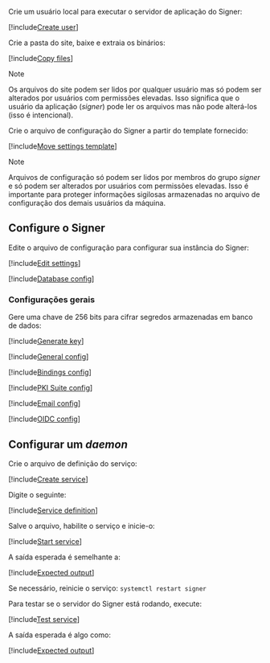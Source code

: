﻿Crie um usuário local para executar o servidor de aplicação do Signer:

[!include[Create user](../../../../../../includes/signer/linux/create-user.md)]

Crie a pasta do site, baixe e extraia os binários:

[!include[Copy files](../../../../../../includes/signer/linux/copy-files.md)]

> [!NOTE]
> Os arquivos do site podem ser lidos por qualquer usuário mas só podem ser alterados por usuários com permissões elevadas. Isso significa que o usuário da aplicação (*signer*)
> pode ler os arquivos mas não pode alterá-los (isso é intencional).

Crie o arquivo de configuração do Signer a partir do template fornecido:

[!include[Move settings template](../../../../../../includes/signer/linux/move-settings-template.md)]

> [!NOTE]
> Arquivos de configuração só podem ser lidos por membros do grupo *signer* e só podem ser alterados por usuários com permissões elevadas. Isso é importante para proteger informações
> sigilosas armazenadas no arquivo de configuração dos demais usuários da máquina.

## Configure o Signer

Edite o arquivo de configuração para configurar sua instância do Signer:

[!include[Edit settings](../../../../../../includes/signer/linux/edit-settings.md)]

[!include[Database config](../../includes/database-config.md)]

<a name="encryption-key-generation" />

### Configurações gerais

Gere uma chave de 256 bits para cifrar segredos armazenadas em banco de dados:

[!include[Generate key](../../../../../../includes/signer/linux/gen-key.md)]

[!include[General config](../../includes/general-config.md)]

[!include[Bindings config](../../../../includes/spa-config/bindings.md)]

[!include[PKI Suite config](../../includes/pki-config.md)]

[!include[Email config](../../includes/email-config.md)]

[!include[OIDC config](../../includes/oidc-config.md)]

## Configurar um *daemon*

Crie o arquivo de definição do serviço:

[!include[Create service](../../../../../../includes/signer/linux/create-service.md)]

Digite o seguinte:

[!include[Service definition](../../../../../../includes/signer/linux/service-definition.md)]

Salve o arquivo, habilite o serviço e inicie-o:

[!include[Start service](../../../../../../includes/signer/linux/start-service.md)]

A saída esperada é semelhante a:

[!include[Expected output](../../../../../../includes/signer/linux/start-service-output.md)]

Se necessário, reinicie o serviço: `systemctl restart signer`

Para testar se o servidor do Signer está rodando, execute:

[!include[Test service](../../../../../../includes/signer/linux/test-service.md)]

A saída esperada é algo como:

[!include[Expected output](../../../../../../includes/signer/linux/test-service-output.md)]
